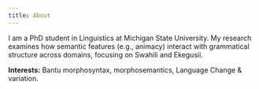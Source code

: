 ```yaml
---
title: About
---
```


I am a PhD student in Linguistics at Michigan State University. My research examines how semantic features (e.g., animacy) interact with grammatical structure across domains, focusing on Swahili and Ekegusii.

**Interests:** Bantu morphosyntax, morphosemantics, Language Change & variation.

